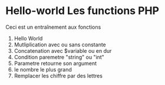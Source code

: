 # Hello-world Les functions PHP 
Ceci est un entraînement aux fonctions
1. Hello World
2. Mutliplication avec ou sans constante
3. Concatenation avec $variable ou en dur
4. Condition paremetre  "string" ou  "int"
5. Parametre retourne son argument
6. le nombre le plus grand
7. Remplacer les chiffre par des lettres